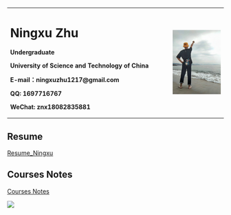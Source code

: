 <div>
<table border="0">
  <tr>
    <td width="75%">
      <h1>Ningxu Zhu</h1>
      <p><b>Undergraduate</b></p>
      <p><b>University of Science and Technology of China</b></p>
      <p><b>E-mail：ningxuzhu1217@gmail.com</b></p>
      <p><b>QQ: 1697716767</b></p>
      <p><b>WeChat: znx18082835881</b></p>
    </td>
    <td width="25%">
      <img src="/psc.jpg" width="100%">
    </td>
  </tr>
</table>
</div>


## Resume

<body>
    <a href="Ningxu_Zhu_resume_UC_Berkeley.pdf" target="_blank" rel="noopener noreferrer">Resume_Ningxu</a>
</body>

## Courses Notes

<a href="/notes.html">Courses Notes</a>


![](https://komarev.com/ghpvc/?username=ningxuzhu)
